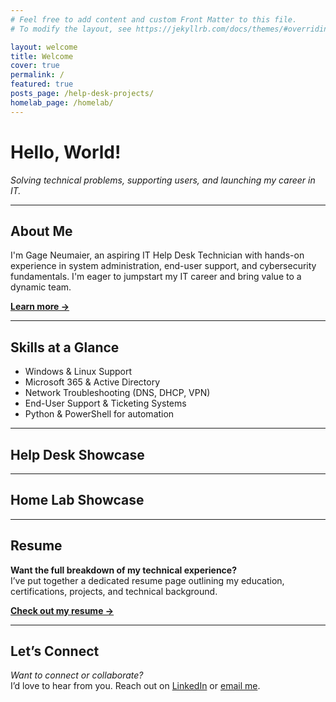 ```yaml
---
# Feel free to add content and custom Front Matter to this file.
# To modify the layout, see https://jekyllrb.com/docs/themes/#overriding-theme-defaults

layout: welcome
title: Welcome
cover: true
permalink: /
featured: true
posts_page: /help-desk-projects/
homelab_page: /homelab/
---
```


# Hello, World!

_Solving technical problems, supporting users, and launching my career in IT._

---

## About Me

I'm Gage Neumaier, an aspiring IT Help Desk Technician with hands-on experience in system administration, end-user support, and cybersecurity fundamentals. I'm eager to jumpstart my IT career and bring value to a dynamic team.

[**Learn more →**](./about)

---

## Skills at a Glance

- Windows & Linux Support  
- Microsoft 365 & Active Directory  
- Network Troubleshooting (DNS, DHCP, VPN)  
- End-User Support & Ticketing Systems  
- Python & PowerShell for automation

---
## Help Desk Showcase

<!--posts-->

---
## Home Lab Showcase

<!--homelab-->

---

## Resume

**Want the full breakdown of my technical experience?**  
I’ve put together a dedicated resume page outlining my education, certifications, projects, and technical background.

[**Check out my resume →**](./resume)

---

## Let’s Connect

_Want to connect or collaborate?_  
I’d love to hear from you. Reach out on [LinkedIn](https://linkedin.com/in/gage-neumaier-239ab21a5) or [email me](mailto:gage.neumaier@gmail.com).